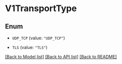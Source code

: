 # V1TransportType

## Enum


* `UDP_TCP` (value: `"UDP_TCP"`)

* `TLS` (value: `"TLS"`)


[[Back to Model list]](../README.md#documentation-for-models) [[Back to API list]](../README.md#documentation-for-api-endpoints) [[Back to README]](../README.md)


